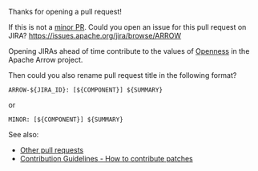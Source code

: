 <!--
  Licensed to the Apache Software Foundation (ASF) under one
  or more contributor license agreements.  See the NOTICE file
  distributed with this work for additional information
  regarding copyright ownership.  The ASF licenses this file
  to you under the Apache License, Version 2.0 (the
  "License"); you may not use this file except in compliance
  with the License.  You may obtain a copy of the License at

    http://www.apache.org/licenses/LICENSE-2.0

  Unless required by applicable law or agreed to in writing,
  software distributed under the License is distributed on an
  "AS IS" BASIS, WITHOUT WARRANTIES OR CONDITIONS OF ANY
  KIND, either express or implied.  See the License for the
  specific language governing permissions and limitations
  under the License.
-->

Thanks for opening a pull request!

If this is not a [minor PR](https://github.com/apache/arrow/blob/master/.github/CONTRIBUTING.md#Minor-Fixes).
Could you open an issue for this pull request on JIRA? https://issues.apache.org/jira/browse/ARROW

Opening JIRAs ahead of time contribute to the values of [Openness](http://theapacheway.com/open/#:~:text=Openness%20allows%20new%20users%20the,must%20happen%20in%20the%20open.) in the Apache Arrow project.

Then could you also rename pull request title in the following format?

    ARROW-${JIRA_ID}: [${COMPONENT}] ${SUMMARY}

or

    MINOR: [${COMPONENT}] ${SUMMARY}

See also:

  * [Other pull requests](https://github.com/apache/arrow/pulls/)
  * [Contribution Guidelines - How to contribute patches](https://arrow.apache.org/docs/developers/contributing.html#how-to-contribute-patches)
